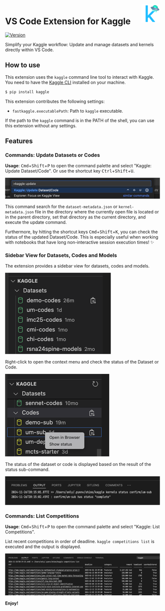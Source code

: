 <a href="https://marketplace.visualstudio.com/items?itemName=smly.fastkaggle">
  <img src="./images/fastkaggle_128x128.png" alt="fastkaggle logo" title="FastKaggle" align="right" height="60" />
</a>

# VS Code Extension for Kaggle

[![Version](https://vsmarketplacebadges.dev/version-short/smly.fastkaggle.svg)](https://marketplace.visualstudio.com/items?itemName=smly.fastkaggle)

Simplify your Kaggle workflow: Update and manage datasets and kernels directly within VS Code.

## How to use

This extension uses the `kaggle` command line tool to interact with Kaggle.
You need to have the [Kaggle CLI](https://github.com/Kaggle/kaggle-api) installed on your machine.

```bash
$ pip install kaggle
```

This extension contributes the following settings:

* `fastkaggle.executablePath`: Path to `kaggle` executable.

If the path to the `kaggle` command is in the PATH of the shell, you can use this extension without any settings.

## Features

### Commands: Update Datasets or Codes

**Usage**: <kbd>Cmd</kbd>+<kbd>Shift</kbd>+<kbd>P</kbd> to open the command palette and select "Kaggle: Update Dataset/Code".
Or use the shortcut key <kbd>Ctrl</kbd>+<kbd>Shift</kbd>+<kbd>U</kbd>.

![command palette](./images/command_palette_update.png)

This command search for the `dataset-metadata.json` or `kernel-metadata.json` file in the directory where the currently open file is located or in the parent directory, set that directory as the current directory, and execute the update command.

Furthermore, by hitting the shortcut keys <kbd>Cmd</kbd>+<kbd>Shift</kbd>+<kbd>K</kbd>, you can check the status of the updated Dataset/Code. This is especially useful when working with notebooks that have long non-interactive session execution times! ✨

### Sidebar View for Datasets, Codes and Models

The extension provides a sidebar view for datasets, codes and models.

![Sidebar View](./images/sidebar_view.png)

Right-click to open the context menu and check the status of the Dataset or Code.

![Context Menu](./images/sidebar_view_status.png)

The status of the dataset or code is displayed based on the result of the status sub-command.

![Status Result](./images/output_status.png)

### Commands: List Competitions

**Usage**: <kbd>Cmd</kbd>+<kbd>Shift</kbd>+<kbd>P</kbd> to open the command palette and select "Kaggle: List Competitions".

List recent competitions in order of deadline. `kaggle competitions list` is executed and the output is displayed.

![List Competitions](./images/competition_list.png)

**Enjoy!**
